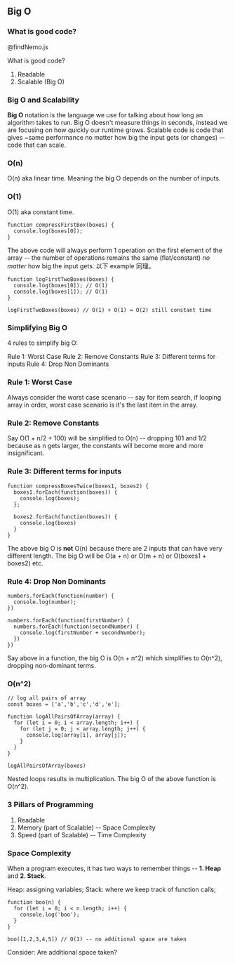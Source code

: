 ## Big O

### What is good code?

@findNemo.js

What is good code?

1. Readable
2. Scalable (Big O)

### Big O and Scalability

**Big O** notation is the language we use for talking about how long an algorithm takes to run. Big O doesn't measure things in seconds, instead we are focusing on how quickly our runtime grows.
Scalable code is code that gives ~same performance no matter how big the input gets (or changes) -- code that can scale.

### O(n)

O(n) aka linear time. Meaning the big O depends on the number of inputs.

### O(1)

O(1) aka constant time.

```
function compressFirstBox(boxes) {
  console.log(boxes[0]);
}
```

The above code will always perform 1 operation on the first element of the array -- the number of operations remains the same (flat/constant) _no matter_ how big the input gets.
以下 example 同理。

```
function logFirstTwoBoxes(boxes) {
  console.log(boxes[0]); // O(1)
  console.log(boxes[1]); // O(1)
}

logFirstTwoBoxes(boxes) // O(1) + O(1) = O(2) still constant time
```

### Simplifying Big O

4 rules to simplify big O:

Rule 1: Worst Case
Rule 2: Remove Constants
Rule 3: Different terms for inputs
Rule 4: Drop Non Dominants

### Rule 1: Worst Case

Always consider the worst case scenario -- say for item search, if looping array in order, worst case scenario is it's the last item in the array.

### Rule 2: Remove Constants

Say O(1 + n/2 + 100) will be simplified to O(n) -- dropping 101 and 1/2 because as n gets larger, the constants will become more and more insignificant.

### Rule 3: Different terms for inputs

```
function compressBoxesTwice(boxes1, boxes2) {
  boxes1.forEach(function(boxes)) {
    console.log(boxes);
  };

  boxes2.forEach(function(boxes)) {
    console.log(boxes)
  }
}
```

The above big O is **not** O(n) because there are 2 inputs that can have very different length.
The big O will be O(a + n) or O(m + n) or O(boxes1 + boxes2) etc.

### Rule 4: Drop Non Dominants

```
numbers.forEach(function(number) {
  console.log(number);
})

numbers.forEach(function(firstNumber) {
  numbers.forEach(function(secondNumber) {
    console.log(firstNumber + secondNumber);
  })
})
```

Say above in a function, the big O is O(n + n^2) which simplifies to O(n^2), dropping non-dominant terms.

### O(n^2)

```
// log all pairs of array
const boxes = ['a','b','c','d','e'];

function logAllPairsOfArray(array) {
  for (let i = 0; i < array.length; i++) {
    for (let j = 0; j < array.length; j++) {
      console.log(array[i], array[j]);
    }
  }
}

logAllPairsOfArray(boxes)
```

Nested loops results in multiplication. The big O of the above function is O(n^2).

### 3 Pillars of Programming

1. Readable
2. Memory (part of Scalable) -- Space Complexity
3. Speed (part of Scalable) -- Time Complexity

### Space Complexity

When a program executes, it has two ways to remember things -- **1. Heap** and **2. Stack**.

Heap: assigning variables;
Stack: where we keep track of function calls;

```
function boo(n) {
  for (let i = 0; i < n.length; i++) {
    console.log('boo');
  }
}

boo([1,2,3,4,5]) // O(1) -- no additional space are taken
```

Consider: Are additional space taken?

